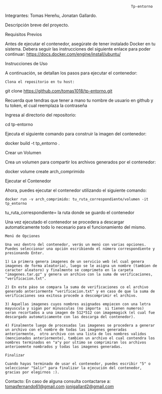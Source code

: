                                                               Tp-entorno 

Integrantes: Tomas Hereñu, Jonatan Gallardo.

Descripción breve del proyecto.

Requisitos Previos

Antes de ejecutar el contenedor, asegúrate de tener instalado Docker en tu sistema. Debera seguir las instrucciones del siguiente enlace para poder continuar: https://docs.docker.com/engine/install/ubuntu/

Instrucciones de Uso

A continuación, se detallan los pasos para ejecutar el contenedor:


    Clona el repositorio en tu host:


git clone https://github.com/tomas1018/tp-entorno.git

Recuerda que tendras que tener a mano tu nombre de usuario en github y tu token, el cual reemplaza la contraseña

Ingresa al directorio del repositorio:

cd tp-entorno

Ejecuta el siguiente comando para construir la imagen del contenedor:

docker build -t tp_entorno .

Crear un Volumen

Crea un volumen para compartir los archivos generados por el contenedor:


docker volume create arch_comprimido

Ejecutar el Contenedor

Ahora, puedes ejecutar el contenedor utilizando el siguiente comando:


    docker run -v arch_comprimido: tu_ruta_correspondiente/volumen -it tp_entorno
tu_ruta_correspondiente= la ruta donde se guardo el contenedor

Una vez ejecutado el contenedor se procedera a descargar automaticamente todo lo necesario para el funcionamiento del mismo.

    Menú de Opciones

    Una vez dentro del contenedor, verás un menú con varias opciones. Puedes seleccionar una opción escribiendo el número correspondiente y presionando Enter.
    
    1) La primera genera imagenes de un servicio web (el cual genera imagenes de forma aleatoria), luego se le asigna un nombre (tambien de caracter aleatoro) y finalmente se comprimeto en la carpeta "imagenes.tar.gz" y genera un archivo con la suma de verificaciones, "verificacion.txt".
    
    2) En este páso se compara la suma de verificaciones co el archivo generado anteriormente "verificacion.txt" y en caso de que la suma de verificaciones sea exitosa procede a descomprimir el archivo. 
    
    3) Aquellas imagenes cuyos nombres asignados empiecen con una letra mayuscula y sigan por minusculas (no importa  si tienen numeros)  seran recortados a una imagen de 512*512 con imagemagick (el cual fue descargado automaticamente con las descarga del contenedor).
    
    4) Finalmente luego de procesadas las imagenes se procedera a generar un archivo con el nombre de todas las imagenes generadas anteriormente,  otro archivo con una lista de los nombres validos (mencionados anteriormente), tambien un archivo el cual contendra los nombres terminados en "a"y por ultimo se comprimiran los archivos anterioemnte nombrados y todas las imagenes generadas.   

    Finalizar

    Cuando hayas terminado de usar el contenedor, puedes escribir "5" o seleccionar "Salir" para finalizar la ejecución del contenedor, gracias por elegirnos :).

Contacto:
 En caso de alguna consulta contactarse a: 
 tomasfernando61@gmail.com 
 jonigallard2@gmail.com
